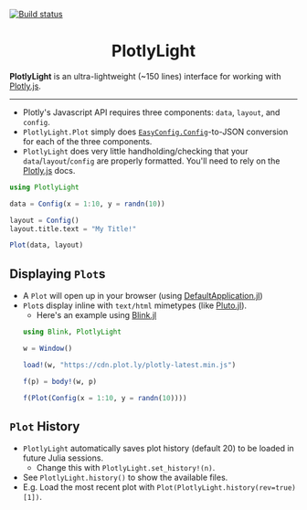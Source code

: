 [![Build status](https://github.com/joshday/PlotlyLight.jl/workflows/CI/badge.svg)](https://github.com/joshday/PlotlyLight.jl/actions?query=workflow%3ACI+branch%3Amaster)

<h1 align="center">PlotlyLight</h1>

**PlotlyLight** is an ultra-lightweight (~150 lines) interface for working with [Plotly.js](https://plotly.com/javascript/).

---

- Plotly's Javascript API requires three components: `data`, `layout`, and `config`.
- `PlotlyLight.Plot` simply does [`EasyConfig.Config`](https://github.com/joshday/EasyConfig.jl)-to-JSON conversion for each of the three components.
- `PlotlyLight` does very little handholding/checking that your `data`/`layout`/`config` are properly formatted.  You'll need to rely on the [Plotly.js](https://plotly.com/javascript/) docs.

```julia
using PlotlyLight

data = Config(x = 1:10, y = randn(10))

layout = Config()
layout.title.text = "My Title!"

Plot(data, layout)
```

## Displaying `Plot`s

- A `Plot` will open up in your browser (using [DefaultApplication.jl](https://github.com/tpapp/DefaultApplication.jl))
- `Plot`s display inline with `text/html` mimetypes (like [Pluto.jl](https://github.com/fonsp/Pluto.jl)).
    - Here's an example using [Blink.jl](https://github.com/JuliaGizmos/Blink.jl)
    ```julia
    using Blink, PlotlyLight

    w = Window()

    load!(w, "https://cdn.plot.ly/plotly-latest.min.js")

    f(p) = body!(w, p)

    f(Plot(Config(x = 1:10, y = randn(10))))
    ```

## `Plot` History

- `PlotlyLight` automatically saves plot history (default 20) to be loaded in future Julia sessions.
    - Change this with `PlotlyLight.set_history!(n)`.
- See `PlotlyLight.history()` to show the available files.
- E.g. Load the most recent plot with `Plot(PlotlyLight.history(rev=true)[1])`.
